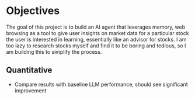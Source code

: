 # Objectives

The goal of this project is to build an AI agent that leverages memory, web browsing as a tool to give user insights on market data for a particular stock the user is interested in learning, essentially like an advisor for stocks. I am too lazy to research stocks myself and find it to be boring and tedious, so I am building this to simplify the process.

## Quantitative

* Compare results with baseline LLM performance, should see significant improvement
